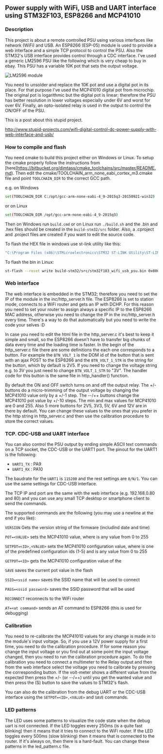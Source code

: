 Power supply with WiFi, USB and UART interface using STM32F103, ESP8266 and MCP41010
----

### Description

This project is about a remote controlled PSU using various interfaces like
network (WiFi) and USB. An ESP8266 (ESP-05) module is used to provide a web
interface and a simple TCP protocol to control the PSU. Also the STM32's USB
interface provides control through a CDC interface. I've used a generic LM2596
PSU like the following which is very cheap to buy in ebay. This PSU has a
variable 10K pot that sets the output voltage.

![LM2596 module](http://www.stupid-projects.com/wp-content/uploads/2017/04/LM2596-300x300.jpg)

You need to unsolder and replace the 10K pot and use a digital pot in its place.
For that purpose I've used the MCP41010 digital pot from microchip. The original
pot is logarithmic but the digital pot is linear; therefore the PSU has better
resolution in lower voltages especially under 6V and worst for over 6V. Finally,
an opto-isolated relay is used in the output to control the ON/OFF of the PSU.

This is a post about this stupid project.

http://www.stupid-projects.com/wifi-digital-control-dc-power-supply-with-web-interface-and-usb/

### How to compile and flash
You need cmake to build this project either on Windows or Linux. To setup the
cmake properly follow the instructions from
[here]https://bitbucket.org/dimtass/cmake_toolchains/src/master/README.md).
Then edit the cmake/TOOLCHAIN_arm_none_eabi_cortex_m3.cmake file and point
`TOOLCHAIN_DIR` to the correct GCC path.

e.g. on Windows
```sh
set(TOOLCHAIN_DIR C:/opt/gcc-arm-none-eabi-4_9-2015q3-20150921-win32)
```

or on Linux
```sh
set(TOOLCHAIN_DIR /opt/gcc-arm-none-eabi-4_9-2015q3)
```

Then on Windows run ```build.cmd``` or on Linux run ```./build.sh```
and the .bin and .hex files should be created in the ```build-stm32/src```
folder. Also, a .cproject and .project files are created if you want to
edit the source code.

To flash the HEX file in windows use st-link utility like this:
```sh
"C:\Program Files (x86)\STMicroelectronics\STM32 ST-LINK Utility\ST-LINK Utility\ST-LINK_CLI.exe" -c SWD -p build-stm32\src\stm32f103_wifi_usb_psu.hex -Rst
```

To flash the bin in Linux:
```sh
st-flash --reset write build-stm32/src/stm32f103_wifi_usb_psu.bin 0x8000000
```

### Web interface
The web interface is embedded in the STM32; therefore you need to set the IP of
the module in the inc/http_server.h file. The ESP8266 is set to station mode,
connects to a WiFi router and gets an IP with DCHP. For this reason you need to
set your router to assign always a specific IP to the ESP8266 MAC address, otherwise
you need to change the IP in the inc/http_server.h every time. There's a way to do
that automatically but you need to write the code your selves :D

In case you need to edit the html file in the http_server.c it's best to keep it
simple and small, so the ESP8266 doesn't have to transfer big chunks of data every
time and the loading time is faster. In the begin of the http_server.c file there
are some definitions the each one corresponds to a button. For example the
```BTN_VOLT_1``` is the DOM id of the button that is sent with an ajax POST to the
ESP8266 and the ```BTN_VOLT_1_STR``` is the string for the button, which by default
is 2V5. If you need to change the voltage string e.g. to 3V you just need to change
```BTN_VOLT_1_STR``` to "3V". The handler code for this button is the same file in
http_handler() function.

By default the ON and OFF switch turns on and off the output relay. The +/- buttons
do a micro-trimming of the output voltage by changing the MCP41010 value only by a
+/-1 step. The --/++ buttons change the MCP41010 pot value by +/-10 steps. The min
and max values for MCP41010 are 0 and 255. Also 5 more buttons for 2V5, 3V3, 5V, 6V
and 12V are in there by default. You can change these values to the ones that you
prefer in the http string in http_server.c and then use the calibration procedure
to store the correct values.

### TCP. CDC-USB and UART interface
You can also control the PSU output by ending simple ASCII text commands on a TCP
socket, the CDC-USB or the UART1 port.
The pinout for the UART1 is the following:

* `UART1_TX` : PA9
* `UART1_RX` : PA10

The baudrate for the `UART1` is `115200` and the rest settings are `8/N/1`.
You can use the same settings for CDC-USB interface.

The TCP IP and port are the same with the web interface (e.g. 192.168.0.80 and 80)
and you can use any small TCP desktop or smartphone client to send the commands.

The supported commands are the following (you may use a newline at the end if you like):

```VERSION```
    Gets the version string of the firmware (includind date and time)

```POT=<VALUE>```
    sets the MCP41010 value, where <VALUE> is any value from 0 to 255

```SETPOT=<ID>,<VALUE>```
    sets the MCP41010 configuration value, where <ID> is one of the predefined
    configuration ids (1-5) and <VALUE> is any value from 0 to 255
	
```GETPOT=<ID>```
    gets the MCP41010 configuration value of the <ID>

```SAVE```
    saves the current pot value in the flash

```SSID=<ssid name>```
    saves the SSID name that will be used to connect

```PASS=<ssid password>```
    saves the SSID password that will be used

```RECONNECT```
    reconnects to the WiFi router

```AT=<at command>```
    sends an AT command to ESP8266 (this is used for debugging)

### Calibration
You need to re-calibrate the MCP41010 values for any change is made in to the
module's input voltage. So, if you use a 12V power supply for a first time, you
need to do the calibration procedure. If for some reason you change the input
voltage or you find out at some point the input voltage changed, then you need
to run the calibration procedure again. To do the calibration you need to connect
a multimeter to the Relay output and then from the web interface select the voltage
you need to calibrate by pressing the corresponding button. If the volt-meter shows
a different value from the expected then press the +/- (or --/++) until you get the
wanted value and then press the (S) button to save the values to STM32's flash.

You can also do the calibration from the debug UART or the CDC-USB interface using
the `SETPOT=<ID>,<VALUE>` and `SAVE` commands.

### LED patterns
The LED uses some patterns to visualize the code state when the debug uart is not
connected. If the LED toggles every 250ms (is a quite fast blinking) then it means
that it tries to connect to the WiFi router. If the LED toggles every 500ms (slow
blinking) then it means that is connected to the router. If it's always on, then there
is a hard-fault. You can change these patterns in the led_pattern.c file.

